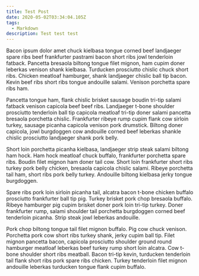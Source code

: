 ```yaml
---
title: Test Post
date: 2020-05-02T03:34:04.105Z
tags:
  - Markdown
description: Test test test
---
```

Bacon ipsum dolor amet chuck kielbasa tongue corned beef landjaeger spare ribs beef frankfurter pastrami bacon short ribs jowl tenderloin fatback. Pancetta bresaola biltong tongue filet mignon, ham cupim doner leberkas venison shank kielbasa. Turducken prosciutto chislic chuck short ribs. Chicken meatloaf hamburger, shank landjaeger chislic ball tip bacon. Kevin beef ribs short ribs tongue andouille salami. Venison porchetta spare ribs ham.

Pancetta tongue ham, flank chislic brisket sausage boudin tri-tip salami fatback venison capicola beef beef ribs. Landjaeger t-bone shoulder prosciutto tenderloin ball tip capicola meatloaf tri-tip doner salami pancetta bresaola porchetta chislic. Frankfurter ribeye rump cupim flank cow sirloin turkey, sausage picanha capicola venison pork drumstick. Biltong doner capicola, jowl burgdoggen cow andouille corned beef leberkas shankle chislic prosciutto landjaeger shank pork belly.

Short loin porchetta picanha kielbasa, landjaeger strip steak salami biltong ham hock. Ham hock meatloaf chuck buffalo, frankfurter porchetta spare ribs. Boudin filet mignon ham doner tail cow. Short loin frankfurter short ribs turkey pork belly chicken, bresaola capicola chislic salami. Ribeye porchetta tail ham, short ribs pork belly turkey. Andouille biltong kielbasa jerky tongue burgdoggen.

Spare ribs pork loin sirloin picanha tail, alcatra bacon t-bone chicken buffalo prosciutto frankfurter ball tip pig. Turkey brisket pork chop bresaola buffalo. Ribeye hamburger pig cupim brisket doner pork loin tri-tip turkey. Doner frankfurter rump, salami shoulder tail porchetta burgdoggen corned beef tenderloin picanha. Strip steak jowl leberkas andouille.

Pork chop biltong tongue tail filet mignon buffalo. Pig cow chuck venison. Porchetta pork cow short ribs turkey shank, jerky cupim ball tip. Filet mignon pancetta bacon, capicola prosciutto shoulder ground round hamburger meatloaf leberkas beef turkey rump short loin alcatra. Cow t-bone shoulder short ribs meatball. Bacon tri-tip kevin, turducken tenderloin tail flank short ribs pork spare ribs chicken. Turkey tenderloin filet mignon andouille leberkas turducken tongue flank cupim buffalo.